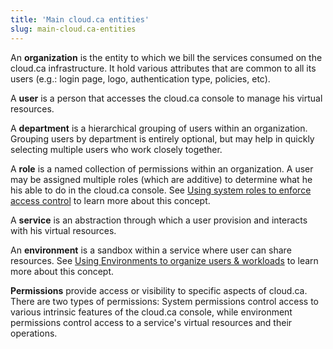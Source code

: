 ```yaml
---
title: 'Main cloud.ca entities'
slug: main-cloud.ca-entities
---
```



An **organization** is the entity to which we bill the services consumed on the cloud.ca infrastructure. It hold various attributes that are common to all its users (e.g.: login page, logo, authentication type, policies, etc).

A **user** is a person that accesses the cloud.ca console to manage his virtual resources.

A **department** is a hierarchical grouping of users within an organization. Grouping users by department is entirely optional, but may help in quickly selecting multiple users who work closely together.

A **role** is a named collection of permissions within an organization. A user may be assigned multiple roles (which are additive) to determine what he his able to do in the cloud.ca console. See [Using system roles to enforce access control](system-roles.md) to learn more about this concept.

A **service** is an abstraction through which a user provision and interacts with his virtual resources.

An **environment** is a sandbox within a service where user can share resources. See [Using Environments to organize users & workloads](environments-to-organize-workloads-and-users.md) to learn more about this concept.

**Permissions** provide access or visibility to specific aspects of cloud.ca. There are two types of permissions: System permissions control access to various intrinsic features of the cloud.ca console, while environment permissions control access to a service's virtual resources and their operations.
